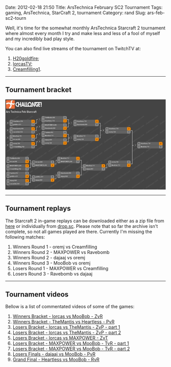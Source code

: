 Date: 2012-02-18 21:50
Title: ArsTechnica February SC2 Tournament
Tags: gaming, ArsTechnica, StarCraft 2, tournament
Category: rand
Slug: ars-feb-sc2-tourn

Well, it's time for the somewhat monthly ArsTechnica Starcraft 2 tournament where almost every month I try and make less and less of a fool of myself and my incredibly bad play style.

You can also find live streams of the tournament on TwitchTV at:

1. [H20goldfire](http://www.twitch.tv/h2ogoldfire);
2. [lorcasTV](http://www.twitch.tv/lorcastv);
3. [Creamfilling1](http://www.twitch.tv/creamfilling1).

***

Tournament bracket
------------------

<a rel="lightbox" href="images/arsfeb2.jpg" title="ArsTechnica February Starcraft 2 Tournament Brackets"> <img width="600" height="284" alt="" src="images/arsfeb-thumb.jpg"></a>

***

Tournament replays
------------------

The Starcraft 2 in-game replays can be downloaded either as a zip file from [here](http://bit.ly/arsfebsc2) or individually from [drop.sc](http://drop.sc/packs/564). Please note that so far the archive isn't complete, so not all games played are there. Currently I'm missing the following matches:

1. Winners Round 1 - oremj vs Creamfilling
2. Winners Round 2 - MAXPOWER vs Ravebomb
3. Winners Round 2 - dajaaj vs oremj
4. Winners Round 3 - MooBob vs oremj
5. Losers Round 1 - MAXPOWER vs Creamfilling
6. Losers Round 3 - Ravebomb vs dajaaj

***

Tournament videos
-----------------

Bellow is a list of commentated videos of some of the games:

1. [Winners Bracket - lorcas vs MooBob - ZvR](http://www.twitch.tv/lorcastv/b/309104917)
2. [Winners Bracket - TheMantis vs Heartless - PvR](http://www.twitch.tv/lorcastv/b/309105241)
3. [Losers Bracket - lorcas vs TheMantis - ZvP - part 1](http://www.twitch.tv/lorcastv/b/309105409)
4. [Losers Bracket - lorcas vs TheMantis - ZvP - part 2](http://www.twitch.tv/lorcastv/b/309105682)
5. [Losers Bracket - lorcas vs MAXPOWER - ZvT](http://www.twitch.tv/lorcastv/b/309106051)
6. [Losers Bracket - MAXPOWER vs MooBob - TvR - part 1](http://www.twitch.tv/lorcastv/b/309106525)
7. [Losers Bracket - MAXPOWER vs MooBob - TvR - part 2](http://www.twitch.tv/lorcastv/b/309106780)
8. [Losers Finals - dajaaj vs MooBob - PvR](http://www.twitch.tv/lorcastv/b/309107169)
9. [Grand Final - Heartless vs MooBob - RvR](http://www.twitch.tv/lorcastv/b/309107551)